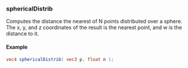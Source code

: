 ### sphericalDistrib
Computes the distance the nearest of N points distributed over a sphere. The x, y, and z coordinates of the result is the nearest point, and w is the distance to it.
#### Example
```glsl
vec4 sphericalDistrib( vec3 p, float n );
```
